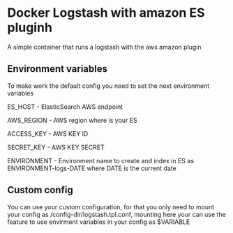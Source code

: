 # Docker Logstash with amazon ES pluginh 

A simple container that runs a logstash with the aws amazon plugin

## Environment variables 

To make work the default config you need to set the next environment variables

ES_HOST  -  ElasticSearch AWS endpoint

AWS_REGION  -  AWS region where is your ES

ACCESS_KEY  -  AWS KEY ID

SECRET_KEY  -  AWS KEY SECRET

ENVIRONMENT -  Environment name to create and index in ES as ENVIRONMENT-logs-DATE where DATE is the current date

## Custom config

You can use your custom configuration, for that you only need to mount your config as /config-dir/logstash.tpl.conf, mounting here your can use the feature to use envirment variables in your config as $VARIABLE



